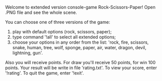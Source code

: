 Welcome to extended version console-game Rock-Scissors-Paper!
Open .PNG file and see the whole scene.

You can choose one of three versions of the game:
1. play with default options (rock, scissors, paper);
2. type command '!all' to select all extended options;
3. choose your options in any order from the list: 'rock, fire, scissors, snake, human, tree, wolf, sponge, paper, air, water, dragon, devil, lightning, gun'.

Also you will receive points. For draw you'll receive 50 points, for win 100 points.
Your result will be write in file 'rating.txt'.
To view your score, enter '!rating'. To quit the game, enter '!exit'.
